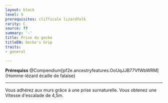 ```yaml
---
layout: block
level: 5
prerequisites: cliffscale lizardfolk
rarity: C
source: ??
summary: '-'
title: Prise du gecko
titleEN: Gecko's Grip
traits:
- general

---
```


<p><span id="ctl00_MainContent_DetailedOutput"><strong>Prérequiss</strong> @Compendium[pf2e.ancestryfeatures.OoUqJJB77VfWbWRM]{Homme-lézard écaille de falaise}<br></span></p>
<hr>
<p>Vous adhérez aux murs grâce à une prise surnaturelle. Vous obtenez une Vitesse d'escalade de 4,5m.&nbsp;</p>